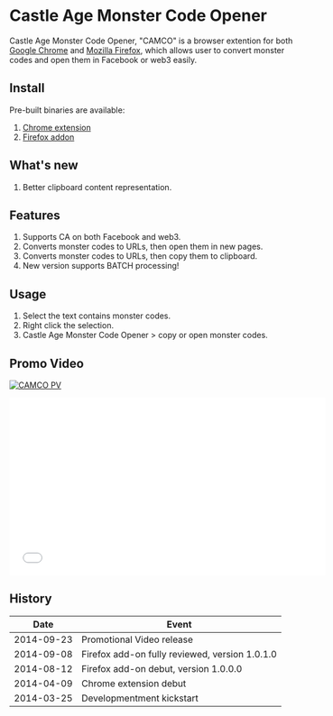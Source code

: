 Castle Age Monster Code Opener
==============================

Castle Age Monster Code Opener, "CAMCO" is a browser extention for both [Google Chrome](https://chrome.google.com) and [Mozilla Firefox](https://www.mozilla.com/firefox/), which allows user to convert monster codes and open them in Facebook or web3 easily.

Install
--------
Pre-built binaries are available:

 1. [Chrome extension](https://chrome.google.com/webstore/detail/castle-age-monster-code-o/abgckmhddlbhlhbhpcnfgmmdgfkbcofb)
 2. [Firefox addon](https://addons.mozilla.org/firefox/addon/castle-age-monster-code-opener/)

What's new
----------

1. Better clipboard content representation.

Features
---------

1. Supports CA on both Facebook and web3.
2. Converts monster codes to URLs, then open them in new pages.
3. Converts monster codes to URLs, then copy them to clipboard.
4. New version supports BATCH processing!

Usage
------

1. Select the text contains monster codes.
2. Right click the selection.
3. Castle Age Monster Code Opener > copy or open monster codes.

Promo Video
------------
[![CAMCO PV](http://img.youtube.com/vi/kAHyxdE4i0g/0.jpg)](http://www.youtube.com/watch?v=kAHyxdE4i0g)

<iframe width="560" height="315" src="//www.youtube.com/embed/kAHyxdE4i0g" frameborder="0" allowfullscreen></iframe>

History
--------
| Date       | Event   |
|------------|---------|
| 2014-09-23 |Promotional Video release |
| 2014-09-08 |Firefox add-on fully reviewed, version 1.0.1.0 |
| 2014-08-12 |Firefox add-on debut, version 1.0.0.0 |
| 2014-04-09 |Chrome extension debut |
| 2014-03-25 |Developmentment kickstart |

